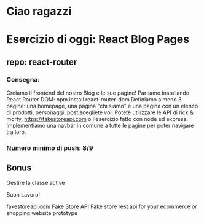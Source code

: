 # Ciao ragazzi

# Esercizio di oggi: React Blog Pages

## repo: react-router

### Consegna: 
Creiamo il frontend del nostro Blog e le sue pagine!
Partiamo installando React Router DOM: npm install react-router-dom
Definiamo almeno 3 pagine: una homepage, una pagina "chi siamo" e una pagina con un elenco di prodotti, personaggi, post scegliete voi. Potete utilizzare le API di rick & morty, https://fakestoreapi.com o l'esercizio fatto con node ed express.
Implementiamo una navbar in comune a tutte le pagine per poter navigare tra loro.

### Numero minimo di push: 8/9

## Bonus

Gestire la classe active

Buon Lavoro!

fakestoreapi.com
Fake Store API
Fake store rest api for your ecommerce or shopping website prototype
